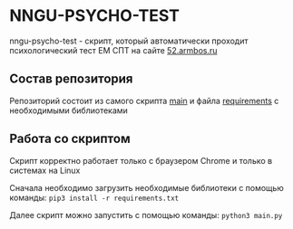 # NNGU-PSYCHO-TEST

nngu-psycho-test - скрипт, который автоматически проходит психологический тест ЕМ СПТ на сайте [52.armbos.ru](https://52.armbos.ru)

## Состав репозитория

Репозиторий состоит из самого скрипта [main](main.py) и файла [requirements](requirements.txt) с необходимыми библиотеками

## Работа со скриптом

Скрипт корректно работает только с браузером Chrome и только в системах на Linux

Сначала необходимо загрузить необходимые библиотеки с помощью команды:  `pip3 install -r requirements.txt`

Далее скрипт можно запустить с помощью команды:  `python3 main.py`
